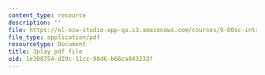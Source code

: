 ```yaml
---
content_type: resource
description: ''
file: https://ol-ocw-studio-app-qa.s3.amazonaws.com/courses/9-00sc-introduction-to-psychology-fall-2011/1e308754d29c11cc98d6b66ca043233f_gRe7dy2HSTg.pdf
file_type: application/pdf
resourcetype: Document
title: 3play pdf file
uid: 1e308754-d29c-11cc-98d6-b66ca043233f
---
```

